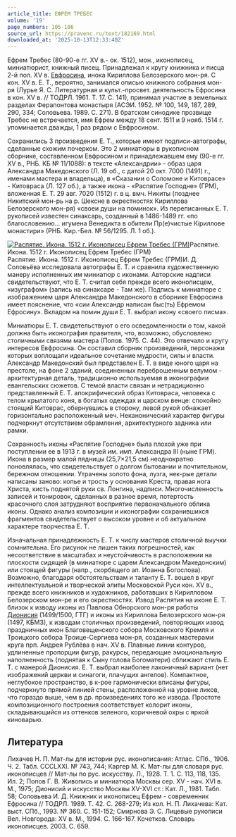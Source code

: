 ```yaml
---
article_title: ЕФРЕМ ТРЕБЕС
volume: '19'
page_numbers: 105-106
source_url: https://pravenc.ru/text/182169.html
downloaded_at: '2025-10-13T12:33:40Z'
---
```


Ефрем Тре́бес (80-90-е гг. XV в.- ок. 1512), мон., иконописец, миниатюрист, книжный писец. Принадлежал к кругу книжника и писца 2-й пол. XV в. [Евфросина](https://pravenc.ru/text/Евфросин.html), инока Кириллова Белозерского мон-ря. С кон. XV в. Е. Т., вероятно, занимался описью книжного собрания мон-ря (Лурье Я. С. Литературная и культ.-просвет. деятельность Ефросина в кон. XV в. // ТОДРЛ. 1961. Т. 17. С. 141), принимал участие в земельных разделах Ферапонтова монастыря (АСЭИ. 1952. № 100, 149, 187, 289, 290, 334; Соловьева. 1989. С. 271). В братском синодике прозвище Требес не встречается, имя Ефрем между 18 сент. 1511 и 9 нояб. 1514 г. упоминается дважды, 1 раз рядом с Евфросином.

Сохранились 3 произведения Е. Т., которые имеют подписи-автографы, сделанные схожим почерком. Это 2 миниатюры в рукописном сборнике, составленном Евфросином и принадлежавшем ему (90-е гг. XV в., РНБ. КБ № 11/1088): в тексте «Александрии» - образ царя Александра Македонского (Л. 19 об., с датой 20 окт. 7000 (1491) г., именами мастера и владельца), в «Сказании о Соломоне и Китоврасе» - Китовраса (Л. 127 об.), а также икона - «Распятие Господне» (ГРМ), вложенная Е. Т. 29 авг. 7020 (1512) г. в ц. вмч. Никиты (позднее Никитский мон-рь на р. Шексне в окрестностях Кириллова Белозерского мон-ря) «своеи души на поминок». Из переписанных Е. Т. рукописей известен синаксарь, созданный в 1486-1489 гг. «по благословению… игумена Венедикта в обители Пр(е)чистые Кiриллове монастири» (РНБ. Кир.-Бел. № 56/1295. Л. 1 об.).

[![Распятие. Икона. 1512 г. Иконописец Ефрем Требес (ГРМ)](https://pravenc.ru/data/409/487/1234/i200.jpg "Кликните для увеличения картинки")](https://pravenc.ru/data/409/487/1234/i400.jpg)Распятие. Икона. 1512 г. Иконописец Ефрем Требес (ГРМ)  
Распятие. Икона. 1512 г. Иконописец Ефрем Требес (ГРМ)И. Д. Соловьёва исследовала автографы Е. Т. и сравнила художественную манеру исполненных им миниатюр с иконами. Авторские надписи свидетельствуют, что Е. Т. считал себя прежде всего иконописцем, «изуграфом» (запись на синаксаре - Там же). Подпись к миниатюре с изображением царя Александра Македонского в сборнике Евфросина имеет пояснение, что «сии Александр написан быс(ть) Ефремом Ефросину». Вкладом на помин души Е. Т. выбрал икону «своего писма».

Миниатюры Е. Т. свидетельствуют о его осведомленности о том, какой должна быть иконография правителя, что, возможно, обусловлено столичными связями мастера (Попов. 1975. С. 44). Это отвечало и кругу интересов Евфросина. Он составил сборник произведений, персонажи которых воплощали идеальное сочетание мудрости, силы и власти. Александр Македонский был представлен Е. Т. в виде юного царя на престоле, на фоне 2 зданий, соединенных переброшенным велумом - архитектурная деталь, традиционно используемая в иконографии евангельских сюжетов. С темой власти связан и нетрадиционно представленный Е. Т. апокрифический образ Китовраса, человека с телом крылатого коня, в богатых одеждах и царском венце: спокойно стоящий Китоврас, обернувшись в сторону, левой рукой обнажает горизонтально расположенный меч. Неканонический характер фигуры подчеркнут отсутствием обрамления, архитектурного задника или рамки.

Сохранность иконы «Распятие Господне» была плохой уже при поступлении ее в 1913 г. в музей им. имп. Александра III (ныне ГРМ). Икона в размер малой пядницы (25,7×21,5 см) неоднократно поновлялась, что свидетельствует о долгом бытовании и почтительном, бережном отношении. Утрачены золото фона, лузга, нек-рые детали написаны заново: копье и трость у основания Креста, правая нога Христа, кисть поднятой руки св. Лонгина, надписи. Многочисленность записей и тонировок, сделанных в разное время, потертость красочного слоя затрудняют восприятие первоначального облика иконы. Однако анализ композиции и иконографии сохранившихся фрагментов свидетельствует о высоком уровне и об актуальном характере творчества Е. Т.

Изначальная принадлежность Е. Т. к числу мастеров столичной выучки сомнительна. Его рисунок не лишен таких погрешностей, как несоответствие в масштабах и неустойчивость в расположении на плоскости сидящей (в миниатюре с царем Александром Македонским) или стоящей фигуры (напр., скорбящего ап. Иоанна Богослова). Возможно, благодаря обстоятельствам и таланту Е. Т. вошел в круг интеллектуальной и творческой элиты Московской Руси кон. XV в., прежде всего книжников и художников, работавших в Кирилловом Белозерском мон-ре и его окрестностях. Извод Распятия на иконе Е. Т. близок к изводу иконы из Павлова Обнорского мон-ря работы [Дионисия](https://pravenc.ru/text/Дионисий.html) (1499/1500, ГТГ) и иконы из Кириллова Белозерского мон-ря (1497, КБМЗ), к изводам столичных произведений, повторяющих извод праздничных икон Благовещенского собора Московского Кремля и Троицкого собора Троице-Сергиева мон-ря, созданных мастерами круга прп. Андрея Рублёва в нач. XV в. Плавные линии контуров, удлиненные пропорции фигур, ракурсы, передающие эмоциональную наполненность (поднятая к Сыну голова Богоматери) сближают стиль Е. Т. с манерой Дионисия. Е. Т. выбрал наиболее лаконичный вариант (нет изображений церкви и синагоги, плачущих ангелов). Компактное, неглубокое пространство, в к-рое гармонически вписаны фигуры, подчеркнуто прямой линией стены, расположенной на уровне ликов, что гораздо выше, чем в др. произведениях того же извода. Простоте композиционного построения соответствует колорит иконы, складывающийся из оттенков зеленого, коричневой охры с яркой киноварью.

## Литература

Лихачев Н. П. Мат-лы для истории рус. иконописания: Атлас. СПб., 1906. Ч. 2. Табл. CCCLXXI. № 743, 744; Каргер М. К. Мат-лы для словаря рус. иконописцев // Мат-лы по рус. искусству. Л., 1928. Т. 1. С. 113, 118, 135. Ил. 2; Попов Г. В. Живопись и миниатюра Москвы сер. XV - нач. XVI в. М., 1975; Дионисий и искусство Москвы XV-XVI ст.: Кат. Л., 1981. Табл. 58; Соловьева И. Д. Книжник и иконописец Ефрем - современник Ефросина // ТОДРЛ. 1989. Т. 42. С. 268-279; Из кол. Н. П. Лихачева: Кат. выст. СПб., 1993. № 360. С. 151-152; Смирнова Э. С. Лицевые рукописи Вел. Новгорода: XV в. М., 1994. С. 166-167. Кочетков. Словарь иконописцев. 2003. С. 659.
